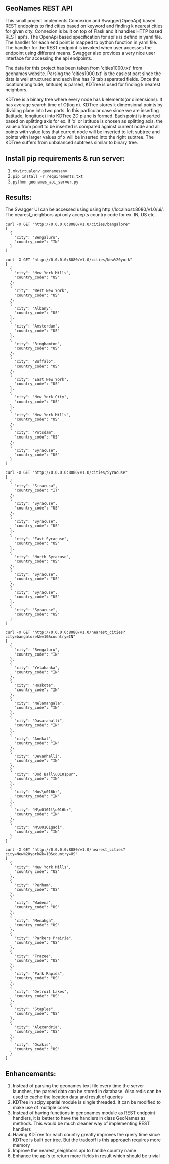 GeoNames REST API
------------------
This small project implements Connexion and Swagger(OpenApi) based REST endpoints to find cities 
based on keyword and finding k nearest cities for given city. Connexion is built on top of Flask 
and it handles HTTP based REST api's. The OpenApi based specification for api's is defind in yaml file. 
The handler for each end point is mapped to python function in yaml file. The handler for the REST 
endpoint is invoked when user accesses the endpoint using different means. Swagger also provides a very 
nice user interface for accessing the api endpoints.

The data for this project has been taken from 'cities1000.txt' from geonames website. Parsing the 
'cities1000.txt' is the easiest part since the data is well structured and each line has 19 tab 
separated fields. Once the location(longitude, latitude) is parsed, KDTree is used for finding k 
nearest neighbors. 

KDTree is a binary tree where every node has k elements(or dimensions). It has average search time of 
O(log n). KDTree stores k dimensional points by dividing plane into two parts. In this particular case 
since we are inserting (latitude, longitude) into KDTree 2D plane is formed. Each point is inserted 
based on splitting axis for ex. if 'x' or latitude is chosen as splitting axis, the value x from point 
to be inserted is compared against current node and all points with value less that current node will 
be inserted to left subtree and points with larger values of x will be inserted into the right subtree. 
The KDTree suffers from unbalanced subtrees similar to binary tree.

Install pip requirements & run server:
---------------------------------------
1. ```mkvirtualenv geonamesenv```
1. ```pip install -r requirements.txt```
2. ```python geonames_api_server.py```

Results:
---------
The Swagger UI can be accessed using using http://localhost:8080/v1.0/ui/. The nearest_neighbors api 
only accepts country code for ex. IN, US etc.

```
curl -X GET "http://0.0.0.0:8080/v1.0/cities/bangalore"
[
  {
    "city": "Bengaluru",
    "country_code": "IN"
  }
]
```
```
curl -X GET "http://0.0.0.0:8080/v1.0/cities/New%20york"
[
  {
    "city": "New York Mills",
    "country_code": "US"
  },
  {
    "city": "West New York",
    "country_code": "US"
  },
  {
    "city": "Albany",
    "country_code": "US"
  },
  {
    "city": "Amsterdam",
    "country_code": "US"
  },
  {
    "city": "Binghamton",
    "country_code": "US"
  },
  {
    "city": "Buffalo",
    "country_code": "US"
  },
  {
    "city": "East New York",
    "country_code": "US"
  },
  {
    "city": "New York City",
    "country_code": "US"
  },
  {
    "city": "New York Mills",
    "country_code": "US"
  },
  {
    "city": "Potsdam",
    "country_code": "US"
  },
  {
    "city": "Syracuse",
    "country_code": "US"
  }
]
```
```
curl -X GET "http://0.0.0.0:8080/v1.0/cities/Syracuse"
[
  {
    "city": "Siracusa",
    "country_code": "IT"
  },
  {
    "city": "Syracuse",
    "country_code": "US"
  },
  {
    "city": "Syracuse",
    "country_code": "US"
  },
  {
    "city": "East Syracuse",
    "country_code": "US"
  },
  {
    "city": "North Syracuse",
    "country_code": "US"
  },
  {
    "city": "Syracuse",
    "country_code": "US"
  },
  {
    "city": "Syracuse",
    "country_code": "US"
  },
  {
    "city": "Syracuse",
    "country_code": "US"
  }
]
```
```
curl -X GET "http://0.0.0.0:8080/v1.0/nearest_cities?city=bangalore&k=10&country=IN"
[
  {
    "city": "Bengaluru",
    "country_code": "IN"
  },
  {
    "city": "Yelahanka",
    "country_code": "IN"
  },
  {
    "city": "Hoskote",
    "country_code": "IN"
  },
  {
    "city": "Nelamangala",
    "country_code": "IN"
  },
  {
    "city": "Dasarahalli",
    "country_code": "IN"
  },
  {
    "city": "Anekal",
    "country_code": "IN"
  },
  {
    "city": "Devanhalli",
    "country_code": "IN"
  },
  {
    "city": "Dod Ball\u0101pur",
    "country_code": "IN"
  },
  {
    "city": "Hos\u016br",
    "country_code": "IN"
  },
  {
    "city": "M\u0101l\u016br",
    "country_code": "IN"
  },
  {
    "city": "M\u0101gadi",
    "country_code": "IN"
  }
]
```
```
curl -X GET "http://0.0.0.0:8080/v1.0/nearest_cities?city=New%20york&k=10&country=US"
[
  {
    "city": "New York Mills",
    "country_code": "US"
  },
  {
    "city": "Perham",
    "country_code": "US"
  },
  {
    "city": "Wadena",
    "country_code": "US"
  },
  {
    "city": "Menahga",
    "country_code": "US"
  },
  {
    "city": "Parkers Prairie",
    "country_code": "US"
  },
  {
    "city": "Frazee",
    "country_code": "US"
  },
  {
    "city": "Park Rapids",
    "country_code": "US"
  },
  {
    "city": "Detroit Lakes",
    "country_code": "US"
  },
  {
    "city": "Staples",
    "country_code": "US"
  },
  {
    "city": "Alexandria",
    "country_code": "US"
  },
  {
    "city": "Osakis",
    "country_code": "US"
  }
]
```

Enhancements:
--------------
1. Instead of parsing the geonames text file every time the server launches, the parsed data
can be stored in database. Also redis can be used to cache the location data and result of queries
2. KDTree in scipy.spatial module is single threaded. It can be modified to make use of multiple cores
3. Instead of having functions in genonames module as REST endpoint handlers, it is better
to have the handlers in class GeoNames as methods. This would be much cleaner way of implementing REST handlers
4. Having KDTree for each country greatly improves the query time since KDTree is built per tree.
But the tradeoff is this approach requires more memory
5. Improve the nearest_neighbors api to handle country name
6. Enhance the api's to return more fields in result which should be trivial
